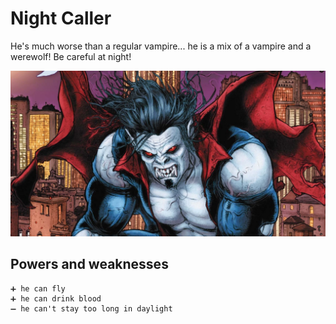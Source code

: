 # Night Caller

He's much worse than a regular vampire... he is a mix of a vampire and a werewolf! Be careful at night!

![Night Caller](../pictures/night_caller.jpg)

## Powers and weaknesses

    ➕ he can fly
    ➕ he can drink blood
    ➖ he can't stay too long in daylight